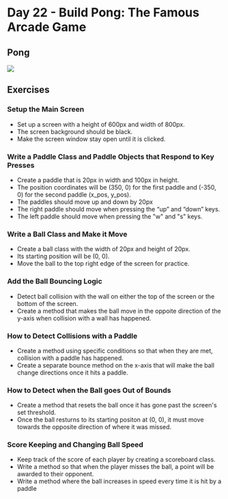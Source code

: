 # Day 22 - Build Pong: The Famous Arcade Game
## Pong

![](pong.gif)

## Exercises
### Setup the Main Screen
- Set up a screen with a height of 600px and width of 800px.
- The screen background should be black.
- Make the screen window stay open until it is clicked.


### Write a Paddle Class and Paddle Objects that Respond to Key Presses
- Create a paddle that is 20px in width and 100px in height.
- The position coordinates will be (350, 0) for the first paddle and (-350, 0) for the second paddle (x_pos, y_pos).
- The paddles should move up and down by 20px
- The right paddle should move when pressing the “up” and “down” keys.
- The left paddle should move when pressing the "w" and "s" keys.


### Write a Ball Class and Make it Move
- Create a ball class with the width of 20px and height of 20px.
- Its starting position will be (0, 0).
- Move the ball to the top right edge of the screen for practice.


### Add the Ball Bouncing Logic
- Detect ball collision with the wall on either the top of the screen or the bottom of the screen.
- Create a method that makes the ball move in the oppoite direction of the y-axis when collision with a wall has happened.


### How to Detect Collisions with a Paddle
- Create a method using specific conditions so that when they are met, collision with a paddle has happened.
- Create a separate bounce method on the x-axis that will make the ball change directions once it hits a paddle.


### How to Detect when the Ball goes Out of Bounds
- Create a method that resets the ball once it has gone past the screen's set threshold.
- Once the ball resturns to its starting positon at (0, 0), it must move towards the opposite direction of where it was missed.


### Score Keeping and Changing Ball Speed
- Keep track of the score of each player by creating a scoreboard class.
- Write a method so that when the player misses the ball, a point will be awarded to their opponent.
- Write a method where the ball increases in speed every time it is hit by a paddle
